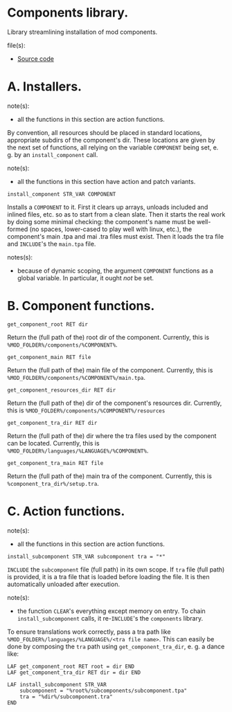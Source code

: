 # Components library.

Library streamlining installation of mod components.

file(s):

* [Source code](../../components.tpa)

# A. Installers.

note(s):
* all the functions in this section are action functions.

By convention, all resources should be placed in standard locations, appropriate subdirs of the component's dir. These locations are given by the next set of functions, all relying on the variable `COMPONENT` being set, e. g. by an `install_component` call.

note(s):
* all the functions in this section have action and patch variants.

`install_component STR_VAR COMPONENT`

Installs a `COMPONENT` to it. First it clears up arrays, unloads included and inlined files, etc. so as to start from a clean slate. Then it starts the real work by doing some minimal checking: the component's name must be well-formed (no spaces, lower-cased to play well with linux, etc.), the component's main .tpa and mai .tra files must exist. Then it loads the tra file and `INCLUDE`'s the `main.tpa` file.

notes(s):
* because of dynamic scoping, the argument `COMPONENT` functions as a global variable. In particular, it ought _not_ be set.

# B. Component functions.

`get_component_root RET dir`

Return the (full path of the) root dir of the component. Currently, this is `%MOD_FOLDER%/components/%COMPONENT%`.

`get_component_main RET file`

Return the (full path of the) main file of the component. Currently, this is `%MOD_FOLDER%/components/%COMPONENT%/main.tpa`.

`get_component_resources_dir RET dir`

Return the (full path of the) dir of the component's resources dir. Currently, this is `%MOD_FOLDER%/components/%COMPONENT%/resources`

`get_component_tra_dir RET dir`

Return the (full path of the) dir where the tra files used by the component can be located. Currently, this is `%MOD_FOLDER%/languages/%LANGUAGE%/%COMPONENT%`.

`get_component_tra_main RET file`

Return the (full path of the) main tra of the component. Currently, this is `%component_tra_dir%/setup.tra`.

# C. Action functions.

note(s):
* all the functions in this section are action functions.

`install_subcomponent STR_VAR subcomponent tra = "*"`

`INCLUDE` the `subcomponent` file (full path) in its own scope. If `tra` file (full path) is provided, it is a tra file that is loaded before loading the file. It is then automatically unloaded after execution.

note(s):
* the function `CLEAR`'s everything except memory on entry. To chain `install_subcomponent` calls, it re-`INCLUDE`'s the `components` library.

To ensure translations work correctly, pass a tra path like `%MOD_FOLDER%/languages/%LANGUAGE%/<tra file name>`. This can easily be done by composing the `tra` path using `get_component_tra_dir`, e. g. a dance like:

```weidu
LAF get_component_root RET root = dir END
LAF get_component_tra_dir RET dir = dir END

LAF install_subcomponent STR_VAR
    subcomponent = "%root%/subcomponents/subcomponent.tpa"
    tra = "%dir%/subcomponent.tra"
END
```
